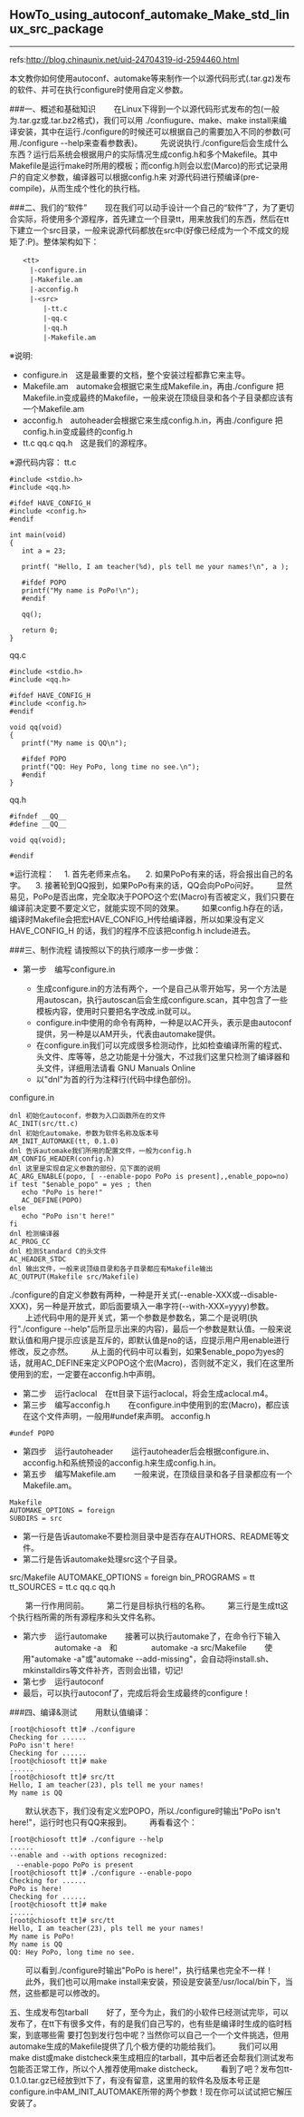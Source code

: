 ## HowTo_using_autoconf_automake_Make_std_linux_src_package
---
refs:http://blog.chinaunix.net/uid-24704319-id-2594460.html

本文教你如何使用autoconf、automake等来制作一个以源代码形式(.tar.gz)发布的软件、并可在执行configure时使用自定义参数。

###一、概述和基础知识
　　在Linux下得到一个以源代码形式发布的包(一般为.tar.gz或.tar.bz2格式)，我们可以用 ./confiugure、make、make install来编译安装，其中在运行./configure的时候还可以根据自己的需要加入不同的参数(可用./configure --help来查看参数表)。
　　先说说执行./configure后会生成什么东西？运行后系统会根据用户的实际情况生成config.h和多个Makefile。其中 Makefile是运行make时所用的模板；而config.h则会以宏(Marco)的形式记录用户的自定义参数，编译器可以根据config.h来 对源代码进行预编译(pre-compile)，从而生成个性化的执行档。

###二、我们的“软件”
　　现在我们可以动手设计一个自己的“软件”了，为了更切合实际，将使用多个源程序，首先建立一个目录tt，用来放我们的东西，然后在tt下建立一个src目录，一般来说源代码都放在src中(好像已经成为一个不成文的规矩了:P)。整体架构如下：
```
　　<tt>
　　　|-configure.in
　　　|-Makefile.am
　　　|-acconfig.h
　　　|-<src>
　　　　　|-tt.c
　　　　　|-qq.c
　　　　　|-qq.h
　　　　　|-Makefile.am
```
  ※说明:
  - configure.in　这是最重要的文档，整个安装过程都靠它来主导。
  - Makefile.am　automake会根据它来生成Makefile.in，再由./configure 把Makefile.in变成最终的Makefile，一般来说在顶级目录和各个子目录都应该有一个Makefile.am
  - acconfig.h　autoheader会根据它来生成config.h.in，再由./configure 把config.h.in变成最终的config.h
  - tt.c qq.c qq.h　这是我们的源程序。

※源代码内容：
tt.c
```
#include <stdio.h>
#include <qq.h>

#ifdef HAVE_CONFIG_H
#include <config.h>
#endif

int main(void)
{
   int a = 23;

   printf( "Hello, I am teacher(%d), pls tell me your names!\n", a );

   #ifdef POPO
   printf("My name is PoPo!\n");
   #endif

   qq();

   return 0;
}
```
qq.c

```
#include <stdio.h>
#include <qq.h>

#ifdef HAVE_CONFIG_H
#include <config.h>
#endif

void qq(void)
{
   printf("My name is QQ\n");

   #ifdef POPO
   printf("QQ: Hey PoPo, long time no see.\n");
   #endif
}
```
qq.h 
```
#ifndef __QQ__
#define __QQ__

void qq(void);

#endif
```


※运行流程：
　1. 首先老师来点名。
　2. 如果PoPo有来的话，将会报出自己的名字。
　3. 接著轮到QQ报到，如果PoPo有来的话，QQ会向PoPo问好。
　　显然易见，PoPo是否出席，完全取决于POPO这个宏(Macro)有否被定义，我们只要在编译前决定要不要定义它，就能实现不同的效果。
　　如果config.h存在的话，编译时Makefile会把宏HAVE_CONFIG_H传给编译器，所以如果没有定义HAVE_CONFIG_H 的话，我们的程序不应该把config.h include进去。

###三、制作流程
请按照以下的执行顺序一步一步做：

- 第一步　编写configure.in

  * 生成configure.in的方法有两个，一个是自己从零开始写，另一个方法是用autoscan，执行autoscan后会生成configure.scan，其中包含了一些模板内容，使用时只要把名字改成.in就可以。
  * configure.in中使用的命令有两种，一种是以AC开头，表示是由autoconf提供，另一种是以AM开头，代表由automake提供。
  * 在configure.in我们可以完成很多检测动作，比如检查编译所需的程式、头文件、库等等，总之功能是十分强大，不过我们这里只检测了编译器和头文件，详细用法请看 GNU Manuals Online
  * 以"dnl"为首的行为注释行(代码中绿色部份)。

configure.in
```
dnl 初始化autoconf，参数为入口函数所在的文件
AC_INIT(src/tt.c)
dnl 初始化automake，参数为软件名称及版本号
AM_INIT_AUTOMAKE(tt, 0.1.0)
dnl 告诉automake我们所用的配置文件，一般为config.h
AM_CONFIG_HEADER(config.h)
dnl 这里是实现自定义参数的部份，见下面的说明
AC_ARG_ENABLE(popo, [ --enable-popo PoPo is present],,enable_popo=no)
if test "$enable_popo" = yes ; then
   echo "PoPo is here!"
   AC_DEFINE(POPO)
else
   echo "PoPo isn't here!"
fi
dnl 检测编译器
AC_PROG_CC
dnl 检测Standard C的头文件
AC_HEADER_STDC
dnl 输出文件，一般来说顶级目录和各子目录都应有Makefile输出
AC_OUTPUT(Makefile src/Makefile)
```
./configure的自定义参数有两种，一种是开关式(--enable-XXX或--disable-XXX)，另一种是开放式，即后面要填入一串字符(--with-XXX=yyyy)参数。
　　上述代码中用的是开关式，第一个参数是参数名，第二个是说明(执行"./configure --help"后所显示出来的内容)，最后一个参数是默认值。一般来说默认值和用户提示应该是互斥的，即默认值是no的话，应提示用户用enable进行修改，反之亦然。
　　从上面的代码中可以看到，如果$enable_popo为yes的话，就用AC_DEFINE来定义POPO这个宏(Macro)，否则就不定义，我们在这里所使用到的宏，一定要在acconfig.h中声明。
  
- 第二步　运行aclocal　在tt目录下运行aclocal，将会生成aclocal.m4。
- 第三步　编写acconfig.h
　　在configure.in中使用到的宏(Macro)，都应该在这个文件声明，一般用#undef来声明。
acconfig.h
```
#undef POPO
```

- 第四步　运行autoheader
　　运行autoheader后会根据configure.in、acconfig.h和系统预设的acconfig.h来生成config.h.in。
- 第五步　编写Makefile.am
　　一般来说，在顶级目录和各子目录都应有一个Makefile.am。
```
Makefile
AUTOMAKE_OPTIONS = foreign
SUBDIRS = src
```
  * 第一行是告诉automake不要检测目录中是否存在AUTHORS、README等文件。
  * 第二行是告诉automake处理src这个子目录。

src/Makefile
AUTOMAKE_OPTIONS = foreign
bin_PROGRAMS = tt
tt_SOURCES = tt.c qq.c qq.h

　　第一行作用同前。
　　第二行是目标执行档的名称。
　　第三行是生成tt这个执行档所需的所有源程序和头文件名称。
- 第六步　运行automake
　　接著可以执行automake了，在命令行下输入
　　　　automake -a　和
　　　　automake -a src/Makefile
　　使用"automake -a"或"automake --add-missing"，会自动将install.sh、mkinstalldirs等文件补齐，否则会出错，切记!
- 第七步　运行autoconf
- 最后，可以执行autoconf了，完成后将会生成最终的configure！

###四、编译&测试
　　用默认值编译：
```
[root@chiosoft tt]# ./configure
Checking for ......
PoPo isn't here!
Checking for ......
[root@chiosoft tt]# make
......
[root@chiosoft tt]# src/tt
Hello, I am teacher(23), pls tell me your names!
My name is QQ
```
　　默认状态下，我们没有定义宏POPO，所以./configure时输出"PoPo isn't here!"，运行时也只有QQ来报到。
　　再看看这个： 
```
[root@chiosoft tt]# ./configure --help
......
--enable and --with options recognized:
　--enable-popo PoPo is present
[root@chiosoft tt]# ./configure --enable-popo
Checking for ......
PoPo is here!
Checking for ......
[root@chiosoft tt]# make
......
[root@chiosoft tt]# src/tt
Hello, I am teacher(23), pls tell me your names!
My name is PoPo!
My name is QQ
QQ: Hey PoPo, long time no see.
```
　　可以看到./configure时输出"PoPo is here!"，执行结果也完全不一样！
　　此外，我们也可以用make install来安装，预设是安装至/usr/local/bin下，当然，这些都是可以修改的。

五、生成发布包tarball
　　好了，至今为止，我们的小软件已经测试完毕，可以发布了，在tt下有很多文件，有的是我们自己写的，也有些是编译时生成的临时档案，到底哪些需 要打包到发行包中呢？当然你可以自己一个一个文件挑选，但用automake生成的Makefile提供了几个极方便的功能给我们。
　　我们可以用make dist或make distcheck来生成相应的tarball，其中后者还会帮我们测试发布包能否正常工作，所以个人推荐使用make distcheck。
　　看到了吧？发布包tt-0.1.0.tar.gz已经放到tt下了，有没有留意，这里用的软件名及版本号正是 configure.in中AM_INIT_AUTOMAKE所带的两个参数！现在你可以试试把它解压安装了。